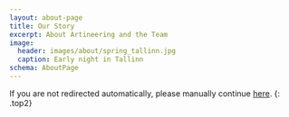 ```yaml
---
layout: about-page
title: Our Story
excerpt: About Artineering and the Team
image:
  header: images/about/spring_tallinn.jpg
  caption: Early night in Tallinn
schema: AboutPage
---
```


<script>window.location.href = "https://artineering.io/about"</script>
If you are not redirected automatically, please manually continue [here](https://artineering.io/about).
{: .top2}
